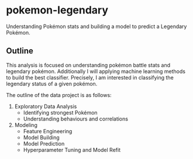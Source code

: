 # pokemon-legendary
Understanding Pokémon stats and building a model to predict a Legendary Pokémon.

## Outline

This analysis is focused on understanding pokémon battle stats and legendary pokémon. Additionally I will applying machine learning methods to build the best classifier. 
Precisely, I am interested in classifying the legendary status of a given pokémon. 


The outline of the data project is as follows:
1. Exploratory Data Analysis
	- Identifying strongest Pokémon
	- Understanding behaviours and correlations
2. Modeling
	- Feature Engineering
	- Model Building
	- Model Prediction
	- Hyperparameter Tuning and Model Refit
	

